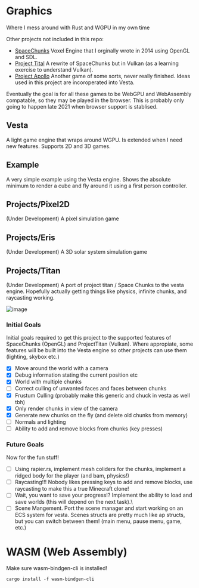 # Graphics

Where I mess around with Rust and WGPU in my own time

Other projects not included in this repo:

- [SpaceChunks](https://github.com/DominicMaas/SpaceChunks) Voxel Engine that I orginally wrote in 2014 using OpenGL and SDL.
- [Project Tital](https://github.com/DominicMaas/ProjectTitan) A rewrite of SpaceChunks but in Vulkan (as a learning exercise to understand Vulkan).
- [Project Apollo](https://github.com/DominicMaas/Apollo) Another game of some sorts, never really finished. Ideas used in this project are incoroperated into Vesta.

Eventually the goal is for all these games to be WebGPU and WebAssembly compatable, so they may be played in the browser. This is probably only going to happen late 2021 when browser support is stablised.

## Vesta

A light game engine that wraps around WGPU. Is extended when I need new features. Supports 2D and 3D games.

## Example

A very simple example using the Vesta engine. Shows the absolute minimum to render a cube and fly around it using a first person controller.

## Projects/Pixel2D

(Under Development) A pixel simulation game

## Projects/Eris

(Under Development) A 3D solar system simulation game

## Projects/Titan

(Under Development) A port of project titan / Space Chunks to the vesta engine. Hopefully actually getting things like physics, infinite chunks, and raycasting working.

![image](https://user-images.githubusercontent.com/5589453/121789150-b062fc00-cc27-11eb-8c96-9bcbdc080f6c.png)

### Initial Goals

Initial goals required to get this project to the supported features of SpaceChunks (OpenGL) and ProjectTitan (Vulkan). Where appropiate, some features will be built into the Vesta engine so other projects can use them (lighting, skybox etc.)

- [x] Move around the world with a camera
- [x] Debug information stating the current position etc
- [x] World with multiple chunks
- [ ] Correct culling of unwanted faces and faces between chunks
- [x] Frustum Culling (probably make this generic and chuck in vesta as well tbh)
- [x] Only render chunks in view of the camera
- [x] Generate new chunks on the fly (and delete old chunks from memory)
- [ ] Normals and lighting
- [ ] Ability to add and remove blocks from chunks (key presses)

### Future Goals

Now for the fun stuff!

- [ ] Using rapier.rs, implement mesh coliders for the chunks, implement a ridged body for the player (and bam, physics!)
- [ ] Raycasting!!! Nobody likes pressing keys to add and remove blocks, use raycasting to make this a true Minecraft clone!
- [ ] Wait, you want to save your progress!? Implement the ability to load and save worlds (this will depend on the next task).\
- [ ] Scene Mangement. Port the scene manager and start working on an ECS system for vesta. Scenes structs are pretty much like ap structs, but you can switch between them! (main menu, pause menu, game, etc.)

# WASM (Web Assembly)

Make sure wasm-bindgen-cli is installed!

`cargo install -f wasm-bindgen-cli`
